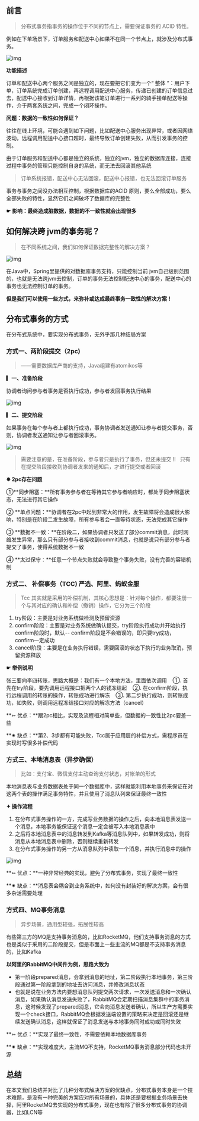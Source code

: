 
## 前言

>分布式事务指事务的操作位于不同的节点上，需要保证事务的 ACID 特性。

例如在下单场景下，订单服务和配送中心如果不在同一个节点上，就涉及分布式事务。


![img](https://img-blog.csdnimg.cn/701593fe67b14d9792bd9f161a5a2248.png?x-oss-process=image/watermark,type_d3F5LXplbmhlaQ,shadow_50,text_Q1NETiBAwrfmooXoirHljYHkuIk=,size_20,color_FFFFFF,t_70,g_se,x_16)



**功能描述**

订单和配送中心两个服务之间是独立的，现在要把它们变为一个“ 整体 ”：用户下单，订单系统完成订单创建，再远程调用配送中心服务，传递已创建的订单信息过去，配送中心接收到订单详情，再根据该笔订单进行一系列的骑手接单配送等操作，介于两套系统之间，完成一个闭环操作。



**问题：数据的一致性如何保证？**

往往在线上环境，可能会遇到如下问题，比如配送中心服务出现异常，或者因网络波动，远程调用配送中心接口超时，最终导致订单创建失败，从而引发事务的控制。



由于订单服务和配送中心都是独立的系统，独立的jvm，独立的数据库连接，连接过程中事务的管理只能控制自身的系统，而无法去回滚其他系统

>订单系统报错，配送中心无法回滚，配送中心报错，也无法回滚订单服务

事务与事务之间没办法相互控制，根据数据库的ACID 原则，要么全部成功，要么全部失败的特性，显然它们之间破坏了数据库的完整性

**☛ 影响：最终造成脏数据，数据的不一致性就会出现很多**

### 



## 如何解决跨 jvm的事务呢？

>在不同系统之间，我们如何保证数据完整性的解决方案？


![img](https://img-blog.csdnimg.cn/6817b99b4ab648a1800dec2cc8099da1.png?x-oss-process=image/watermark,type_d3F5LXplbmhlaQ,shadow_50,text_Q1NETiBAwrfmooXoirHljYHkuIk=,size_20,color_FFFFFF,t_70,g_se,x_16)

在Java中，Spring里提供的对数据库事务支持，只能控制当前 jvm自己级别范围的，也就是无法跨jvm去控制，订单的事务无法控制配送中心的事务，配送中心的事务也无法控制订单的事务。

**但是我们可以使用一些方式，来弥补或达成最终事务一致性的解决方案！**











## 分布式事务的方式

在分布式系统中，要实现分布式事务，无外乎那几种结局方案





### 方式一、两阶段提交（2pc)

>——需要数据库产商的支持，Java组建有atomikos等

**▎一、准备阶段**

协调者询问参与者事务是否执行成功，参与者发回事务执行结果


![img](https://img-blog.csdnimg.cn/0bf17eab21094ccc813487816dccbe19.png?x-oss-process=image/watermark,type_d3F5LXplbmhlaQ,shadow_50,text_Q1NETiBAwrfmooXoirHljYHkuIk=,size_20,color_FFFFFF,t_70,g_se,x_16)

**▎二、提交阶段**

如果事务在每个参与者上都执行成功，事务协调者发送通知让参与者提交事务，否则，协调者发送通知让参与者回滚事务。


![img](https://img-blog.csdnimg.cn/95798fd453b3406c8ecb231bb0a6dff9.png?x-oss-process=image/watermark,type_d3F5LXplbmhlaQ,shadow_50,text_Q1NETiBAwrfmooXoirHljYHkuIk=,size_20,color_FFFFFF,t_70,g_se,x_16)

>需要注意的是，在准备阶段，参与者只是执行了事务，但还未提交 !!&nbsp; &nbsp;只有在提交阶段接收到协调者发来的通知后，才进行提交或者回滚



**✸ 2pc存在问题**

①**同步阻塞：**所有事务参与者在等待其它参与者响应时，都处于同步阻塞状态，无法进行其它操作

② **单点问题：**协调者在2pc中起到非常大的作用，发生故障将会造成很大影响，特别是在阶段二发生故障，所有参与者会一直等待状态，无法完成其它操作

③ **数据不一致：**在阶段二，如果协调者只发送了部分commit消息，此时网络发生异常，那么只有部分参与者接收到commit消息，也就是说只有部分参与者提交了事务，使得系统数据不一致

④ **太过保守：**任意一个节点失败就会导致整个事务失败，没有完善的容错机制







### 方式二、 补偿事务（TCC) 严选、阿里、蚂蚁金服

>Tcc 其实就是采用的补偿机制，其核心思想是：针对每个操作，都要注册一个与其对应的确认和补偿（撤销）操作，它分为三个阶段

1. try阶段：主要是对业务系统做检测及预留资源 
2. confirm阶段：主要是对业务系统做确认提交，try阶段执行成功并开始执行confirm阶段时，默认-- confirm阶段是不会错误的，即只要try成功，confirm一定成功 
3. cancel阶段：主要是在业务执行错误，需要回滚的状态下执行的业务取消，预留资源释放

**☛ 举例说明**

张三要向李四转账，思路大概是：我们有一个本地方法，里面依次调用 &nbsp;&nbsp; ①. 首先在try阶段，要先调用远程接口把两个人的钱冻结起 &nbsp; &nbsp;②. 在confirm阶段，执行远程调用的转账的操作，转账成功进行解冻 &nbsp;&nbsp; ③. 第二步执行成功，则转账成功，如失败，则调用远程冻结接口对应的解冻方法（cancel）



**➳ 优点：**跟2pc相比，实现及流程相对简单些，但数据的一致性比2pc要差一些

**✷ 缺点：**第2、3步都有可能失败，Tcc属于应用层的补偿方式，需程序员在实现时写很多补偿代码









### 方式三、本地消息表（异步确保）

>比如：支付宝、微信支付主动查询支付状态，对帐单的形式

本地消息表与业务数据表处于同一个数据库中，这样就能利用本地事务来保证在对这两个表的操作满足事务特性，并且使用了消息队列来保证最终一致性

**✦ 操作流程**

1. 在分布式事务操作的一方，完成写业务数据的操作之后，向本地消息表发送一个消息，本地事务能保证这个消息一定会被写入本地消息表中 
2. 之后将本地消息表中的消息转发到Kafka等消息队列中，如果转发成功，则将消息从本地消息表中删除，否则继续重新转发 
3. 在分布式事务操作的另一方从消息队列中读取一个消息，并执行消息中的操作


![img](https://img-blog.csdnimg.cn/68306dd8bfa7497296bf195d675dd39e.png?x-oss-process=image/watermark,type_d3F5LXplbmhlaQ,shadow_50,text_Q1NETiBAwrfmooXoirHljYHkuIk=,size_20,color_FFFFFF,t_70,g_se,x_16)

**➳ 优点：**一种非常经典的实现，避免了分布式事务，实现了最终一致性

**✷ 缺点：**消息表会耦合到业务系统中，如何没有封装好的解决方案，会有很多杂活需要处理





### 方式四、MQ事务消息

>异步场景，通用型较强，拓展性较高

有些第三方的MQ是支持事务消息的，比如RocketMQ，他们支持事务消息的方式也是类似于采用的二阶段提交，但是市面上一些主流的MQ都是不支持事务消息的，比如Kafka

**以阿里的RabbitMQ中间件为例，思路大致为**

- 第一阶段prepared消息，会拿到消息的地址，第二阶段执行本地事务，第三阶段通过第一阶段拿到的地址去访问消息，并修改消息状态 
- 也就是说在业务方法内要想消息队列提交两次请求，一次发送消息和一次确认消息，如果确认消息发送失败了，RabbitMQ会定期扫描消息集群中的事务消息，这时候发现了prepared消息，它会向消息发送者确认，所以生产方需要实现一个check接口，RabbitMQ会根据发送端设置的策略来决定是回滚还是继续发送确认消息，这样就保证了消息发送与本地事务同时成功或同时失效



**➳ 优点：**实现了最终一致性，不需要依赖本地数据库事务

**✷ 缺点：**实现难度大，主流MQ不支持，RocketMQ事务消息部分代码也未开源







## 总结

在本文我们总结并对比了几种分布式解决方案的优缺点，分布式事务本身是一个技术难题，是没有一种完美的方案应对所有场景的，具体还是要根据业务场景去抉择，阿里RocketMQ去实现的分布式事务，现在也有除了很多分布式事务的协调器，比如LCN等

 &nbsp;

